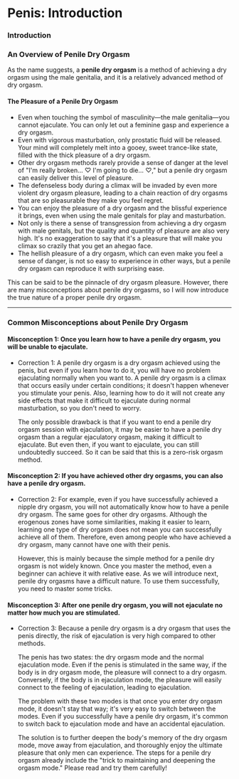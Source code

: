 # Penis: Introduction

### Introduction

### An Overview of Penile Dry Orgasm



As the name suggests, a **penile dry orgasm** is a method of achieving a dry orgasm using the male genitalia, and it is a relatively advanced method of dry orgasm.



#### The Pleasure of a Penile Dry Orgasm



- Even when touching the symbol of masculinity—the male genitalia—you cannot ejaculate. You can only let out a feminine gasp and experience a dry orgasm.
- Even with vigorous masturbation, only prostatic fluid will be released. Your mind will completely melt into a gooey, sweet trance-like state, filled with the thick pleasure of a dry orgasm.
- Other dry orgasm methods rarely provide a sense of danger at the level of "I'm really broken... ♡ I'm going to die... ♡," but a penile dry orgasm can easily deliver this level of pleasure.
- The defenseless body during a climax will be invaded by even more violent dry orgasm pleasure, leading to a chain reaction of dry orgasms that are so pleasurable they make you feel regret.
- You can enjoy the pleasure of a dry orgasm and the blissful experience it brings, even when using the male genitals for play and masturbation.
- Not only is there a sense of transgression from achieving a dry orgasm with male genitals, but the quality and quantity of pleasure are also very high. It's no exaggeration to say that it's a pleasure that will make you climax so crazily that you get an ahegao face.
- The hellish pleasure of a dry orgasm, which can even make you feel a sense of danger, is not so easy to experience in other ways, but a penile dry orgasm can reproduce it with surprising ease.

This can be said to be the pinnacle of dry orgasm pleasure. However, there are many misconceptions about penile dry orgasms, so I will now introduce the true nature of a proper penile dry orgasm.

------



### Common Misconceptions about Penile Dry Orgasm





#### Misconception 1: Once you learn how to have a penile dry orgasm, you will be unable to ejaculate.



- Correction 1: A penile dry orgasm is a dry orgasm achieved using the penis, but even if you learn how to do it, you will have no problem ejaculating normally when you want to. A penile dry orgasm is a climax that occurs easily under certain conditions; it doesn't happen whenever you stimulate your penis. Also, learning how to do it will not create any side effects that make it difficult to ejaculate during normal masturbation, so you don't need to worry.

  The only possible drawback is that if you want to end a penile dry orgasm session with ejaculation, it may be easier to have a penile dry orgasm than a regular ejaculatory orgasm, making it difficult to ejaculate. But even then, if you want to ejaculate, you can still undoubtedly succeed. So it can be said that this is a zero-risk orgasm method.



#### Misconception 2: If you have achieved other dry orgasms, you can also have a penile dry orgasm.



- Correction 2: For example, even if you have successfully achieved a nipple dry orgasm, you will not automatically know how to have a penile dry orgasm. The same goes for other dry orgasms. Although the erogenous zones have some similarities, making it easier to learn, learning one type of dry orgasm does not mean you can successfully achieve all of them. Therefore, even among people who have achieved a dry orgasm, many cannot have one with their penis.

  However, this is mainly because the simple method for a penile dry orgasm is not widely known. Once you master the method, even a beginner can achieve it with relative ease. As we will introduce next, penile dry orgasms have a difficult nature. To use them successfully, you need to master some tricks.



#### Misconception 3: After one penile dry orgasm, you will not ejaculate no matter how much you are stimulated.



- Correction 3: Because a penile dry orgasm is a dry orgasm that uses the penis directly, the risk of ejaculation is very high compared to other methods.

  The penis has two states: the dry orgasm mode and the normal ejaculation mode. Even if the penis is stimulated in the same way, if the body is in dry orgasm mode, the pleasure will connect to a dry orgasm. Conversely, if the body is in ejaculation mode, the pleasure will easily connect to the feeling of ejaculation, leading to ejaculation.

  The problem with these two modes is that once you enter dry orgasm mode, it doesn't stay that way; it's very easy to switch between the modes. Even if you successfully have a penile dry orgasm, it's common to switch back to ejaculation mode and have an accidental ejaculation.

  The solution is to further deepen the body's memory of the dry orgasm mode, move away from ejaculation, and thoroughly enjoy the ultimate pleasure that only men can experience. The steps for a penile dry orgasm already include the "trick to maintaining and deepening the orgasm mode." Please read and try them carefully!